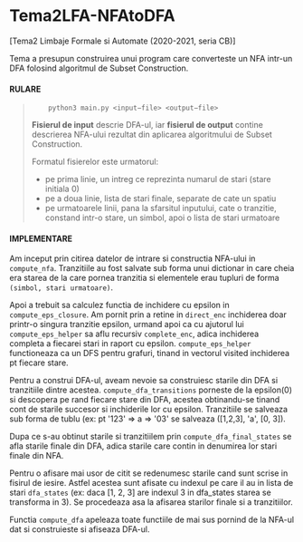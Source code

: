 # Tema2LFA-NFAtoDFA
[Tema2 Limbaje Formale si Automate (2020-2021, seria CB)] 

Tema a presupun construirea unui program care converteste un NFA intr-un DFA folosind algoritmul de Subset Construction.

#### RULARE
      
> ``` shell
>     python3 main.py <input−file> <output−file>
> ```
> **Fisierul de input** descrie DFA-ul, iar **fisierul de output** contine descrierea NFA-ului rezultat 
din aplicarea algoritmului de Subset Construction.
>
> Formatul fisierelor este urmatorul:
>    - pe prima linie, un intreg ce reprezinta numarul de stari (stare initiala 0)
>    - pe a doua linie, lista de stari finale, separate de cate un spatiu
>    - pe urmatoarele linii, pana la sfarsitul inputului, cate o tranzitie, 
      constand intr-o stare, un simbol, apoi o lista de stari urmatoare

#### IMPLEMENTARE
Am inceput prin citirea datelor de intrare si constructia NFA-ului in `compute_nfa`.
Tranzitiile au fost salvate sub forma unui dictionar in care cheia era starea de
la care pornea tranzitia si elementele erau tupluri de forma `(simbol, stari urmatoare)`.

Apoi a trebuit sa calculez functia de inchidere cu epsilon in `compute_eps_closure`.
Am pornit prin a retine in `direct_enc` inchiderea doar printr-o singura tranzitie
epsilon, urmand apoi ca cu ajutorul lui `compute_eps_helper` sa aflu recursiv
`complete_enc`, adica inchiderea completa a fiecarei stari in raport cu epsilon.
`compute_eps_helper` functioneaza ca un DFS pentru grafuri, tinand in vectorul
visited inchiderea pt fiecare stare.

Pentru a construi DFA-ul, aveam nevoie sa construiesc starile din DFA si tranzitiile
dintre acestea. `compute_dfa_transitions` porneste de la epsilon(0) si descopera
pe rand fiecare stare din DFA, acestea obtinandu-se tinand cont de starile succesor
si inchiderile lor cu epsilon. Tranzitiile se salveaza sub forma de tublu
(ex: pt '123' => a => '03' se salveaza ([1,2,3], 'a', [0, 3]).

Dupa ce s-au obtinut starile si tranzitiilem prin `compute_dfa_final_states` se
afla starile finale din DFA, adica starile care contin in denumirea lor stari finale
din NFA.

Pentru o afisare mai usor de citit se redenumesc starile cand sunt scrise in
fisirul de iesire. Astfel acestea sunt afisate cu indexul pe care il au in
lista de stari `dfa_states` (ex: daca [1, 2, 3] are indexul 3 in dfa_states
starea se transforma in 3). Se procedeaza asa la afisarea starilor finale si
a tranzitiilor.

Functia `compute_dfa` apeleaza toate functiile de mai sus pornind de la NFA-ul
dat si construieste si afiseaza DFA-ul.
